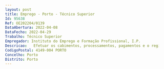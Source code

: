 ```yaml
--- 
layout: post
title: Emprego - Porto - Técnico Superior
Id: 95638
Ref: OE202204/0139
DataAbertura: 2022-04-08
DataFecho: 2022-04-29
Trabalho: Técnico Superior
Empregador: Instituto do Emprego e Formação Profissional, I.P.
Descricao:   Efetuar os cabimentos, processamentos, pagamentos e o registo contabilístico das operações efetuadas pelos serviços regionais e locais, bem como verificar periódica e sistematicamente a consolidação das respetivas contas e conciliações bancárias, para assegurar a integridade e a regularidade dos lançamentos efetuados   Sistematizar o contributo regional para o plano de compras do IEFP,IP, bem como organizar, acompanhar e desenvolver todos os processos de aquisição de bens e serviços, para as unidades orgânicas regionais e locais abrangidas pelos serviços partilhados  Desenvolvimento de todo o processo contabilístico da despesa e da receita   Elaboração do Orçamento anual e Plano de atividades   Acompanhamento de movimentos e registos ligados à execução física e financeira   Acompanhamento e colaboração nos lançamentos informáticos no âmbito do SIGOFA, SGC e SIGAE  Tratamento de processos de incumprimento e de reclamação de créditos  Tratamento de processos de reembolsos.
CodigoPostal: 4149-004 PORTO
Concelho: Porto
Distrito: Porto
--- 
```

